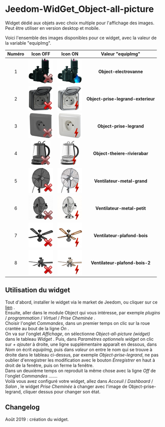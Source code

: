 # Jeedom-WidGet_Object-all-picture

Widget dédié aux objets avec choix multiple pour l'affichage des images.  
Peut être utiliser en version desktop et mobile.  

Voici l'ensemble des images disponibles pour ce widget, avec la valeur de la variable "equipImg".  
  
|  Numéro  |   Icon OFF  |   Icon ON   |   Valeur "equipImg"   |
| :------: | :---------: | :---------: | :-------------------: |
| 1 | ![Object éléctrovanne](cmd.action.other.Object-all-picture/Object-electrovanne_NOK.png) | ![Object éléctrovanne](cmd.action.other.Object-all-picture/Object-electrovanne_OK.png) | **Object-electrovanne** |
| 2 | ![Object prise Legrand extérieur](cmd.action.other.Object-all-picture/Object-prise-legrand-exterieur_NOK.png) | ![Object prise Legrand extérieur](cmd.action.other.Object-all-picture/Object-prise-legrand-exterieur_OK.png) | **Object-prise-legrand-exterieur** |
| 3 | ![Object prise Legrand](cmd.action.other.Object-all-picture/Object-prise-legrand_NOK.png) | ![Object prise Legrand](cmd.action.other.Object-all-picture/Object-prise-legrand_OK.png) | **Object-prise-legrand** |
| 4 | ![Object théière Rivierabar](cmd.action.other.Object-all-picture/Object-theiere-rivierabar_NOK.png) | ![Object théière Rivierabar](cmd.action.other.Object-all-picture/Object-theiere-rivierabar_OK.png) | **Object-theiere-rivierabar** |
| 5 | ![Ventilateur metal grand](cmd.action.other.Object-all-picture/Ventilateur-metal-grand_NOK.png) | ![Ventilateur metal grand](cmd.action.other.Object-all-picture/Ventilateur-metal-grand_OK.png) | **Ventilateur-metal-grand** |
| 6 | ![Ventilateur metal petit](cmd.action.other.Object-all-picture/Ventilateur-metal-petit_NOK.png) | ![Ventilateur metal petit](cmd.action.other.Object-all-picture/Ventilateur-metal-petit_OK.png) | **Ventilateur-metal-petit** |
| 7 | ![Ventilateur plafond bois](cmd.action.other.Object-all-picture/Ventilateur-plafond-bois_NOK.png) | ![Ventilateur plafond bois](cmd.action.other.Object-all-picture/Ventilateur-plafond-bois_OK.png) | **Ventilateur-plafond-bois** |
| 8 | ![Ventilateur plafond bois 2](cmd.action.other.Object-all-picture/Ventilateur-plafond-bois-2_NOK.png) | ![Ventilateur plafond bois 2](cmd.action.other.Object-all-picture/Ventilateur-plafond-bois-2_OK.png) | **Ventilateur-plafond-bois-2** |  
  
## Utilisation du widget
Tout d'abord, installer le widget via le market de Jeedom, ou cliquer sur ce [lien](https://www.jeedom.com/market/index.php?v=d&p=market&author=lolo-95 "lien vers le market Jeedom") .  
Ensuite, aller dans le module Object qui vous intéresse, par exemple *plugins* / *programmation* / *Virtuel* / *Prise Cheminée* .  
Choisir l'onglet *Commandes*, dans un premier temps on clic sur la roue crantée au bout de la ligne *On* .  
On va sur l'onglet *Affichage*, on sélectionne *Object-all-picture (widget)* dans le tableau *Widget* .
Puis, dans *Paramètres optionnels widget* on clic sur *+ ajouter* à droite, une ligne supplémentaire apparaît en dessous, dans *Nom* on écrit *equipImg*, puis dans *valeur* on entre le nom qui se trouve à droite dans le tableau ci-dessus, par exemple *Object-prise-legrand*, ne pas oublier d'enregistrer les modification avec le bouton *Enregistrer* en haut à droit de la fenêtre, puis on ferme la fenêtre.  
Dans un deuxième temps on reproduit la même chose avec la ligne *Off* de l'onglet *Commandes* .......  
Voilà vous avez configuré votre widget, allez dans *Acceuil* / *Dashboard* / *Salon* , le widget *Prise Cheminée* à changer avec l'image de Object-prise-legrand, cliquer dessus pour changer son état.  
  
## Changelog
Août 2019 : création du widget.